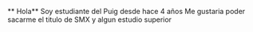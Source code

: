 ** Hola**
Soy estudiante del Puig desde hace 4 años
Me gustaria poder sacarme el titulo de SMX y algun estudio superior 
